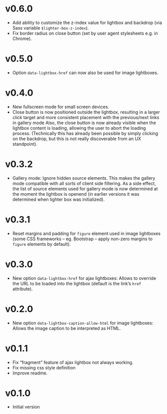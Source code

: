 # v0.6.0
 * Add ability to customize the z-index value for lightbox and backdrop (via Sass variable `$lighter-box-z-index`).
 * Fix border radius on close button (set by user agent stylesheets e.g. in Chrome).

# v0.5.0
 * Option `data-lightbox-href` can now also be used for image lightboxes.

# v0.4.0
 * New fullscreen mode for small screen devices.
 * Close button is now positioned outside the lightbox, resulting in a larger click target and more consistent placement with the previous/next links in gallery mode Also, the close button is now already visible when the lightbox content is loading, allowing the user to abort the loading process. (Technically this has already been possible by simply clicking on the backdrop, but this is not really discoverable from an UX standpoint).

# v0.3.2

* Gallery mode: Ignore hidden source elements. This makes the gallery mode compatible with all sorts of client side filtering. As a side effect, the list of source elements used for gallery mode is now determined at the moment the lightbox is openend (in earlier versions it was determined when lighter box was initialized).

# v0.3.1

* Reset margins and padding for `figure` element used in image lightboxes (some CSS frameworks – eg. Bootstrap – apply non-zero margins to `figure` elements by default).

# v0.3.0

* New option `data-lightbox-href` for ajax lightboxes: Allows to override the URL to be loaded into the lightbox (default is the link’s `href` attribute).

# v0.2.0

* New option `data-lightbox-caption-allow-html` for image lightboxes: Allows the image caption to be interpreted as HTML.

# v0.1.1

* Fix “fragment” feature of ajax lightbox not always working.
* Fix missing css style definition
* Improve readme.

# v0.1.0

* Initial version
